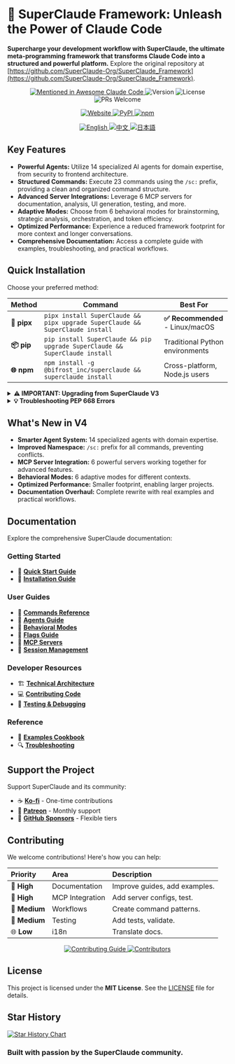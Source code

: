 # 🚀 SuperClaude Framework: Unleash the Power of Claude Code

**Supercharge your development workflow with SuperClaude, the ultimate meta-programming framework that transforms Claude Code into a structured and powerful platform.** Explore the original repository at [https://github.com/SuperClaude-Org/SuperClaude_Framework](https://github.com/SuperClaude-Org/SuperClaude_Framework).

<p align="center">
  <a href="https://github.com/hesreallyhim/awesome-claude-code/">
  <img src="https://awesome.re/mentioned-badge-flat.svg" alt="Mentioned in Awesome Claude Code">
  </a>
  <img src="https://img.shields.io/badge/version-4.1.0-blue" alt="Version"> 
  <img src="https://img.shields.io/badge/License-MIT-yellow.svg" alt="License">
  <img src="https://img.shields.io/badge/PRs-welcome-brightgreen.svg" alt="PRs Welcome">
</p>

<p align="center">
  <a href="https://superclaude.netlify.app/">
    <img src="https://img.shields.io/badge/🌐_Visit_Website-blue" alt="Website">
  </a>
  <a href="https://pypi.org/project/SuperClaude/">
    <img src="https://img.shields.io/pypi/v/SuperClaude.svg?" alt="PyPI">
  </a>
  <a href="https://www.npmjs.com/package/@bifrost_inc/superclaude">
    <img src="https://img.shields.io/npm/v/@bifrost_inc/superclaude.svg" alt="npm">
  </a>
</p>

<p align="center">
  <a href="README.md">
    <img src="https://img.shields.io/badge/🇺🇸_English-blue" alt="English">
  </a>
  <a href="README-zh.md">
    <img src="https://img.shields.io/badge/🇨🇳_中文-red" alt="中文">
  </a>
  <a href="README-ja.md">
    <img src="https://img.shields.io/badge/🇯🇵_日本語-green" alt="日本語">
  </a>
</p>

## Key Features

*   **Powerful Agents:** Utilize 14 specialized AI agents for domain expertise, from security to frontend architecture.
*   **Structured Commands:** Execute 23 commands using the `/sc:` prefix, providing a clean and organized command structure.
*   **Advanced Server Integrations:** Leverage 6 MCP servers for documentation, analysis, UI generation, testing, and more.
*   **Adaptive Modes:** Choose from 6 behavioral modes for brainstorming, strategic analysis, orchestration, and token efficiency.
*   **Optimized Performance:** Experience a reduced framework footprint for more context and longer conversations.
*   **Comprehensive Documentation:** Access a complete guide with examples, troubleshooting, and practical workflows.

## Quick Installation

Choose your preferred method:

| Method      | Command                                                                   | Best For                                   |
| ----------- | ------------------------------------------------------------------------- | ------------------------------------------ |
| **🐍 pipx**  | `pipx install SuperClaude && pipx upgrade SuperClaude && SuperClaude install` | **✅ Recommended** - Linux/macOS           |
| **📦 pip**   | `pip install SuperClaude && pip upgrade SuperClaude && SuperClaude install`  | Traditional Python environments            |
| **🌐 npm**   | `npm install -g @bifrost_inc/superclaude && superclaude install`            | Cross-platform, Node.js users             |

<details>
<summary><b>⚠️ IMPORTANT: Upgrading from SuperClaude V3</b></summary>

**If you have SuperClaude V3 installed, you SHOULD uninstall it before installing V4:**

```bash
# Uninstall V3 first
Remove all related files and directories :
*.md *.json and commands/

# Then install V4
pipx install SuperClaude && pipx upgrade SuperClaude && SuperClaude install
```

**✅ What gets preserved during upgrade:**
- ✓ Your custom slash commands (outside `commands/sc/`)
- ✓ Your custom content in `CLAUDE.md` 
- ✓ Claude Code's `.claude.json`, `.credentials.json`, `settings.json` and `settings.local.json`
- ✓ Any custom agents and files you've added

**⚠️ Note:** Other SuperClaude-related `.json` files from V3 may cause conflicts and should be removed.

</details>

<details>
<summary><b>💡 Troubleshooting PEP 668 Errors</b></summary>

```bash
# Option 1: Use pipx (Recommended)
pipx install SuperClaude

# Option 2: User installation
pip install --user SuperClaude

# Option 3: Force installation (use with caution)
pip install --break-system-packages SuperClaude
```
</details>

## What's New in V4

*   **Smarter Agent System:** 14 specialized agents with domain expertise.
*   **Improved Namespace:** `/sc:` prefix for all commands, preventing conflicts.
*   **MCP Server Integration:** 6 powerful servers working together for advanced features.
*   **Behavioral Modes:** 6 adaptive modes for different contexts.
*   **Optimized Performance:** Smaller footprint, enabling larger projects.
*   **Documentation Overhaul:** Complete rewrite with real examples and practical workflows.

## Documentation

Explore the comprehensive SuperClaude documentation:

### Getting Started

*   📝 [**Quick Start Guide**](Docs/Getting-Started/quick-start.md)
*   💾 [**Installation Guide**](Docs/Getting-Started/installation.md)

### User Guides

*   🎯 [**Commands Reference**](Docs/User-Guide/commands.md)
*   🤖 [**Agents Guide**](Docs/User-Guide/agents.md)
*   🎨 [**Behavioral Modes**](Docs/User-Guide/modes.md)
*   🚩 [**Flags Guide**](Docs/User-Guide/flags.md)
*   🔧 [**MCP Servers**](Docs/User-Guide/mcp-servers.md)
*   💼 [**Session Management**](Docs/User-Guide/session-management.md)

### Developer Resources

*   🏗️ [**Technical Architecture**](Docs/Developer-Guide/technical-architecture.md)
*   💻 [**Contributing Code**](Docs/Developer-Guide/contributing-code.md)
*   🧪 [**Testing & Debugging**](Docs/Developer-Guide/testing-debugging.md)

### Reference

*   📓 [**Examples Cookbook**](Docs/Reference/examples-cookbook.md)
*   🔍 [**Troubleshooting**](Docs/Reference/troubleshooting.md)

## Support the Project

Support SuperClaude and its community:

*   ☕ [**Ko-fi**](https://ko-fi.com/superclaude) - One-time contributions
*   🎯 [**Patreon**](https://patreon.com/superclaude) - Monthly support
*   💜 [**GitHub Sponsors**](https://github.com/sponsors/SuperClaude-Org) - Flexible tiers

## Contributing

We welcome contributions! Here's how you can help:

| Priority | Area        | Description                      |
| :------- | :---------- | :------------------------------- |
| 📝 **High**  | Documentation | Improve guides, add examples. |
| 🔧 **High**  | MCP Integration | Add server configs, test.    |
| 🎯 **Medium**| Workflows     | Create command patterns.      |
| 🧪 **Medium**| Testing       | Add tests, validate.           |
| 🌐 **Low**  | i18n        | Translate docs.                |

<p align="center">
  <a href="CONTRIBUTING.md">
    <img src="https://img.shields.io/badge/📖_Read-Contributing_Guide-blue" alt="Contributing Guide">
  </a>
  <a href="https://github.com/SuperClaude-Org/SuperClaude_Framework/graphs/contributors">
    <img src="https://img.shields.io/badge/👥_View-All_Contributors-green" alt="Contributors">
  </a>
</p>

## License

This project is licensed under the **MIT License**. See the [LICENSE](LICENSE) file for details.

## Star History

<a href="https://www.star-history.com/#SuperClaude-Org/SuperClaude_Framework&Timeline">
 <picture>
   <source media="(prefers-color-scheme: dark)" srcset="https://api.star-history.com/svg?repos=SuperClaude-Org/SuperClaude_Framework&type=Timeline&theme=dark" />
   <source media="(prefers-color-scheme: light)" srcset="https://api.star-history.com/svg?repos=SuperClaude-Org/SuperClaude_Framework&type=Timeline" />
   <img alt="Star History Chart" src="https://api.star-history.com/svg?repos=SuperClaude-Org/SuperClaude_Framework&type=Timeline" />
 </picture>
</a>

### Built with passion by the SuperClaude community.